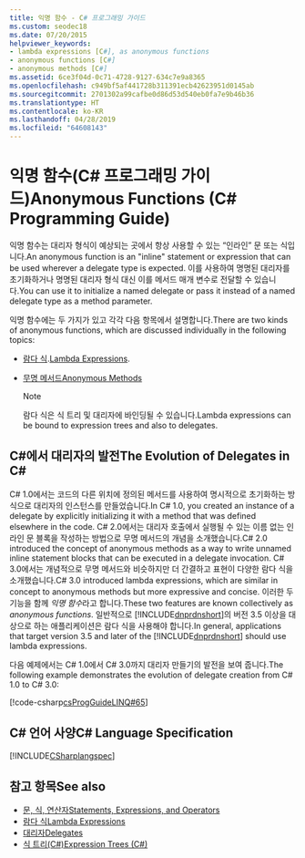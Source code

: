 ```yaml
---
title: 익명 함수 - C# 프로그래밍 가이드
ms.custom: seodec18
ms.date: 07/20/2015
helpviewer_keywords:
- lambda expressions [C#], as anonymous functions
- anonymous functions [C#]
- anonymous methods [C#]
ms.assetid: 6ce3f04d-0c71-4728-9127-634c7e9a8365
ms.openlocfilehash: c949bf5af441728b311391ecb42623951d0145ab
ms.sourcegitcommit: 2701302a99cafbe0d86d53d540eb0fa7e9b46b36
ms.translationtype: HT
ms.contentlocale: ko-KR
ms.lasthandoff: 04/28/2019
ms.locfileid: "64608143"
---
```

# <a name="anonymous-functions-c-programming-guide"></a><span data-ttu-id="8c264-102">익명 함수(C# 프로그래밍 가이드)</span><span class="sxs-lookup"><span data-stu-id="8c264-102">Anonymous Functions (C# Programming Guide)</span></span>
<span data-ttu-id="8c264-103">익명 함수는 대리자 형식이 예상되는 곳에서 항상 사용할 수 있는 “인라인” 문 또는 식입니다.</span><span class="sxs-lookup"><span data-stu-id="8c264-103">An anonymous function is an "inline" statement or expression that can be used wherever a delegate type is expected.</span></span> <span data-ttu-id="8c264-104">이를 사용하여 명명된 대리자를 초기화하거나 명명된 대리자 형식 대신 이를 메서드 매개 변수로 전달할 수 있습니다.</span><span class="sxs-lookup"><span data-stu-id="8c264-104">You can use it to initialize a named delegate or pass it instead of a named delegate type as a method parameter.</span></span>  
  
 <span data-ttu-id="8c264-105">익명 함수에는 두 가지가 있고 각각 다음 항목에서 설명합니다.</span><span class="sxs-lookup"><span data-stu-id="8c264-105">There are two kinds of anonymous functions, which are discussed individually in the following topics:</span></span>  
  
- <span data-ttu-id="8c264-106">[람다 식](../../../csharp/programming-guide/statements-expressions-operators/lambda-expressions.md).</span><span class="sxs-lookup"><span data-stu-id="8c264-106">[Lambda Expressions](../../../csharp/programming-guide/statements-expressions-operators/lambda-expressions.md).</span></span>  
  
- [<span data-ttu-id="8c264-107">무명 메서드</span><span class="sxs-lookup"><span data-stu-id="8c264-107">Anonymous Methods</span></span>](../../../csharp/programming-guide/statements-expressions-operators/anonymous-methods.md)  
  
    > [!NOTE]
    >  <span data-ttu-id="8c264-108">람다 식은 식 트리 및 대리자에 바인딩될 수 있습니다.</span><span class="sxs-lookup"><span data-stu-id="8c264-108">Lambda expressions can be bound to expression trees and also to delegates.</span></span>  
  
## <a name="the-evolution-of-delegates-in-c"></a><span data-ttu-id="8c264-109">C\#에서 대리자의 발전</span><span class="sxs-lookup"><span data-stu-id="8c264-109">The Evolution of Delegates in C\#</span></span>
 <span data-ttu-id="8c264-110">C# 1.0에서는 코드의 다른 위치에 정의된 메서드를 사용하여 명시적으로 초기화하는 방식으로 대리자의 인스턴스를 만들었습니다.</span><span class="sxs-lookup"><span data-stu-id="8c264-110">In C# 1.0, you created an instance of a delegate by explicitly initializing it with a method that was defined elsewhere in the code.</span></span> <span data-ttu-id="8c264-111">C# 2.0에서는 대리자 호출에서 실행될 수 있는 이름 없는 인라인 문 블록을 작성하는 방법으로 무명 메서드의 개념을 소개했습니다.</span><span class="sxs-lookup"><span data-stu-id="8c264-111">C# 2.0 introduced the concept of anonymous methods as a way to write unnamed inline statement blocks that can be executed in a delegate invocation.</span></span> <span data-ttu-id="8c264-112">C# 3.0에서는 개념적으로 무명 메서드와 비슷하지만 더 간결하고 표현이 다양한 람다 식을 소개했습니다.</span><span class="sxs-lookup"><span data-stu-id="8c264-112">C# 3.0 introduced lambda expressions, which are similar in concept to anonymous methods but more expressive and concise.</span></span> <span data-ttu-id="8c264-113">이러한 두 기능을 함께 *익명 함수*라고 합니다.</span><span class="sxs-lookup"><span data-stu-id="8c264-113">These two features are known collectively as *anonymous functions*.</span></span> <span data-ttu-id="8c264-114">일반적으로 [!INCLUDE[dnprdnshort](~/includes/dnprdnshort-md.md)]의 버전 3.5 이상을 대상으로 하는 애플리케이션은 람다 식을 사용해야 합니다.</span><span class="sxs-lookup"><span data-stu-id="8c264-114">In general, applications that target version 3.5 and later of the [!INCLUDE[dnprdnshort](~/includes/dnprdnshort-md.md)] should use lambda expressions.</span></span>  
  
 <span data-ttu-id="8c264-115">다음 예제에서는 C# 1.0에서 C# 3.0까지 대리자 만들기의 발전을 보여 줍니다.</span><span class="sxs-lookup"><span data-stu-id="8c264-115">The following example demonstrates the evolution of delegate creation from C# 1.0 to C# 3.0:</span></span>  
  
 [!code-csharp[csProgGuideLINQ#65](~/samples/snippets/csharp/VS_Snippets_VBCSharp/csProgGuideLINQ/CS/csRef30LangFeatures_2.cs#65)]  
  
## <a name="c-language-specification"></a><span data-ttu-id="8c264-116">C# 언어 사양</span><span class="sxs-lookup"><span data-stu-id="8c264-116">C# Language Specification</span></span>  
 [!INCLUDE[CSharplangspec](~/includes/csharplangspec-md.md)]  
  
## <a name="see-also"></a><span data-ttu-id="8c264-117">참고 항목</span><span class="sxs-lookup"><span data-stu-id="8c264-117">See also</span></span>

- [<span data-ttu-id="8c264-118">문, 식, 연산자</span><span class="sxs-lookup"><span data-stu-id="8c264-118">Statements, Expressions, and Operators</span></span>](../../../csharp/programming-guide/statements-expressions-operators/index.md)
- [<span data-ttu-id="8c264-119">람다 식</span><span class="sxs-lookup"><span data-stu-id="8c264-119">Lambda Expressions</span></span>](../../../csharp/programming-guide/statements-expressions-operators/lambda-expressions.md)
- [<span data-ttu-id="8c264-120">대리자</span><span class="sxs-lookup"><span data-stu-id="8c264-120">Delegates</span></span>](../../../csharp/programming-guide/delegates/index.md)
- [<span data-ttu-id="8c264-121">식 트리(C#)</span><span class="sxs-lookup"><span data-stu-id="8c264-121">Expression Trees (C#)</span></span>](../concepts/expression-trees/index.md)
